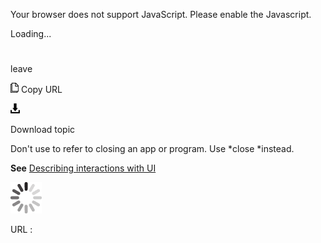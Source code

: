 Your browser does not support JavaScript. Please enable the Javascript.

Loading...

# 

leave

![Copy URL](leave_files/Copy.png)
Copy URL

![Download](leave_files/Download.png)

Download topic

Don't use to refer to closing an app or program. Use *close *instead. 

**See** [Describing interactions with UI](https://worldready.cloudapp.net/Styleguide/Read?id=2700&topicid=26472)

![In progress](leave_files/activity-large.gif)

URL :
